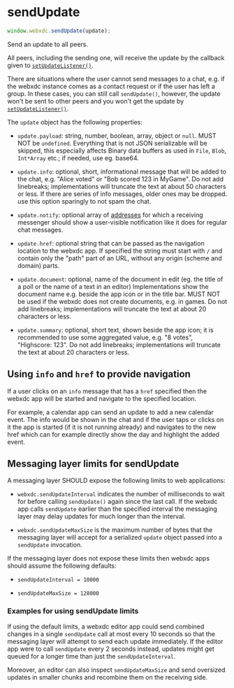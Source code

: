 # sendUpdate

```js
window.webxdc.sendUpdate(update);
```

Send an update to all peers.

All peers, including the sending one,
will receive the update by the callback given to [`setUpdateListener()`](./setUpdateListener.html).

There are situations where the user cannot send messages to a chat,
e.g. if the webxdc instance comes as a contact request or if the user has left a group.
In these cases, you can still call `sendUpdate()`,
however, the update won't be sent to other peers
and you won't get the update by [`setUpdateListener()`](./setUpdateListener.html).

The `update` object has the following properties:  

- `update.payload`: string, number, boolean, array, object or `null`.
   MUST NOT be `undefined`.
   Everything that is not JSON serializable will be skipped,
   this especially affects Binary data buffers as used in `File`, `Blob`, `Int*Array` etc.;
   if needed, use eg. base64.

- `update.info`: optional, short, informational message that will be added to the chat,
   e.g. "Alice voted" or "Bob scored 123 in MyGame".
   Do not add linebreaks; implementations will truncate the text at about 50 characters or less.
   If there are series of info messages, older ones may be dropped.
   use this option sparingly to not spam the chat.

- `update.notify`: optional array of [addresses](./selfAddr_and_selfName.md)
   for which a receiving messenger should show a user-visible notification
   like it does for regular chat messages. 

- `update.href`: optional string that can be passed as the navigation
  location to the webxdc app. 
  If specified the string must start with `/` and contain only the "path" part 
  of an URL, without any origin (scheme and domain) parts. 

- `update.document`: optional, name of the document in edit
   (eg. the title of a poll or the name of a text in an editor)
   Implementations show the document name e.g. beside the app icon or in the title bar.
   MUST NOT be used if the webxdc does not create documents, e.g. in games.
   Do not add linebreaks; implementations will truncate the text at about 20 characters or less.

- `update.summary`: optional, short text, shown beside the app icon;
   it is recommended to use some aggregated value, e.g. "8 votes", "Highscore: 123".
   Do not add linebreaks; implementations will truncate the text 
   at about 20 characters or less.


## Using `info` and `href` to provide navigation

If a user clicks on an `info` message that has a `href` specified
then the webxdc app will be started and navigate to the specified location. 

For example, a calendar app can send an update to add a new calendar event. 
The info would be shown in the chat and if the user taps or clicks on it 
the app is started (if it is not running already) and navigates
to the new href which can for example directly show the day and highlight the added event. 


## Messaging layer limits for sendUpdate 

A messaging layer SHOULD expose the following limits to web applications: 

- `webxdc.sendUpdateInterval` indicates the number of milliseconds 
  to wait for before calling `sendUpdate()` again since the last call. 
  If the webxdc app calls `sendUpdate` earlier than the specified interval 
  the messaging layer may delay updates for much longer
  than the interval. 

- `webxdc.sendUpdateMaxSize` is the maximum number of bytes that 
  the messaging layer will accept for a serialized `update` object
  passed into a `sendUpdate` invocation.

If the messaging layer does not expose these limits
then webxdc apps should assume the following defaults:

- `sendUpdateInterval = 10000`

- `sendUpdateMaxSize = 128000`

### Examples for using sendUpdate limits 

If using the default limits, 
a webxdc editor app could send combined changes in a single `sendUpdate` call 
at most every 10 seconds
so that the messaging layer will attempt to send each update immediately. 
If the editor app were to call `sendUpdate` every 2 seconds instead,
updates might get queued for a longer time than just the `sendUpdateInterval`. 

Moreover, an editor can also inspect `sendUpdateMaxSize` 
and send oversized updates in smaller chunks 
and recombine them on the receiving side. 
